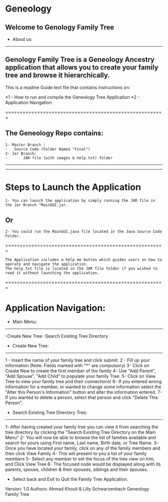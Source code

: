 # Geneology
Welcome to Genology Family Tree
-----------------------

* About us:
-------------

Genology Family Tree is a Geneology Ancestry application that allows you to create your family tree and browse it hierarchically.
-----------------------------------------------------------------------------------------------------------------------
This is a readme Guide text file that contains instructions on:

*1 - How to run and compile the Geneology Tree Application
*2 - Application Navigation

=======================================================

The Geneology Repo contains:
-----------------------------------

	1- Master Branch :
	-	Source Code (Folder Named "Final")
	2- Jar Branch:
	-       JAR file (with images & help.txt) folder

--------------------------------------------------
--------------------------------------------------

Steps to Launch the Application
===================================
	1- You can launch the application by simply running the JAR file in the Jar Branch "MainGUI.jar.

Or
--

	2- You could run the MainGUI.java file located in the Java Source Code Folder.

=======================================================

	The Application includes a help me button which guides users on how to operate and navigate the application.
	The help.txt file is located in the JAR file folder if you wished to read it without launching the application.

=======================================================

Application Navigation:
===================================

* Main Menu:
--------------
-Create New Tree
-Search Existing Tree Directory


* Create New Tree:
--------------------
1 - Insert the name of your family tree and click submit.
2 - Fill up your information (Note: Fields marked with "*" are compulsory)
3- Click on Create New to create the first member of the family
4- Use "Add Parent", "Add Spouse", "Add Child" to populate your family Tree.
5- Click on View Tree to view your family tree and their connections!
6- If you entered wrong information for a member, or wanted to change some information
   select the "Alter this Person's Information" button and alter the information entered.
7- If you wanted to delete a person, select that person and click "Delete This Person".

* Search Existing Tree Directory Tree:
----------------------------------------
1- After having created your family tree you can view it from searching the tree directory
   by clicking the "Search Existing Tree Directory on the Main Menu"
2- You will now be able to browse the list of families available and search for yours
   using First name, Last name, Birth date, or Tree Name.
3- Once you have located your family, click on any of the family members and then click View Family
4- This will present to you a list of your family members
5- Select any member to set the focus of the tree view on him, and Click View Tree
6- The focused node would be displayed along with its parents, spouse, children & their spouses, siblings and their spouses.


* Select back and Exit to Quit the Family Tree Application.



Version: 1.0
Authors: Ahmad Khouli & Lilly Schwarzenbach
Geneology Family Tree

